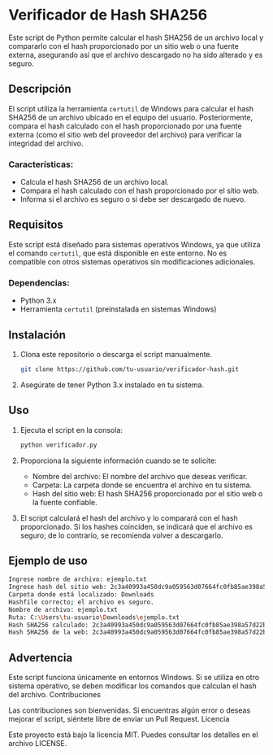 # Verificador de Hash SHA256

Este script de Python permite calcular el hash SHA256 de un archivo local y compararlo con el hash proporcionado por un sitio web o una fuente externa, asegurando así que el archivo descargado no ha sido alterado y es seguro.

## Descripción

El script utiliza la herramienta `certutil` de Windows para calcular el hash SHA256 de un archivo ubicado en el equipo del usuario. Posteriormente, compara el hash calculado con el hash proporcionado por una fuente externa (como el sitio web del proveedor del archivo) para verificar la integridad del archivo.

### Características:
- Calcula el hash SHA256 de un archivo local.
- Compara el hash calculado con el hash proporcionado por el sitio web.
- Informa si el archivo es seguro o si debe ser descargado de nuevo.

## Requisitos

Este script está diseñado para sistemas operativos Windows, ya que utiliza el comando `certutil`, que está disponible en este entorno. No es compatible con otros sistemas operativos sin modificaciones adicionales.

### Dependencias:
- Python 3.x
- Herramienta `certutil` (preinstalada en sistemas Windows)

## Instalación

1. Clona este repositorio o descarga el script manualmente.
   
   ```bash
   git clone https://github.com/tu-usuario/verificador-hash.git
   ```
   
2. Asegúrate de tener Python 3.x instalado en tu sistema.

## Uso

1. Ejecuta el script en la consola:

    ```bash
    python verificador.py
    ```

2. Proporciona la siguiente información cuando se te solicite:

    - Nombre del archivo: El nombre del archivo que deseas verificar.
    - Carpeta: La carpeta donde se encuentra el archivo en tu sistema.
    - Hash del sitio web: El hash SHA256 proporcionado por el sitio web o la fuente confiable.

3. El script calculará el hash del archivo y lo comparará con el hash proporcionado. Si los hashes coinciden, se indicará que el archivo es seguro; de lo contrario, se recomienda volver a descargarlo.

## Ejemplo de uso

   ```bash
   Ingrese nombre de archivo: ejemplo.txt
   Ingrese hash del sitio web: 2c3a40993a450dc9a059563d07664fc0fb85ae398a57d22b1b4bf0e602417bf7
   Carpeta donde está localizado: Downloads
   Hashfile correcto; el archivo es seguro.
   Nombre de archivo: ejemplo.txt
   Ruta: C:\Users\tu-usuario\Downloads\ejemplo.txt
   Hash SHA256 calculado: 2c3a40993a450dc9a059563d07664fc0fb85ae398a57d22b1b4bf0e602417bf7
   Hash SHA256 de la web: 2c3a40993a450dc9a059563d07664fc0fb85ae398a57d22b1b4bf0e602417bf7
   ```

## Advertencia

Este script funciona únicamente en entornos Windows. Si se utiliza en otro sistema operativo, se deben modificar los comandos que calculan el hash del archivo.
Contribuciones

Las contribuciones son bienvenidas. Si encuentras algún error o deseas mejorar el script, siéntete libre de enviar un Pull Request.
Licencia

Este proyecto está bajo la licencia MIT. Puedes consultar los detalles en el archivo LICENSE.

